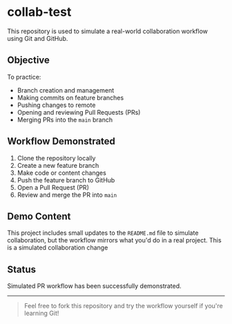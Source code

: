 # collab-test

This repository is used to simulate a real-world collaboration workflow using Git and GitHub.

## Objective

To practice:

- Branch creation and management
- Making commits on feature branches
- Pushing changes to remote
- Opening and reviewing Pull Requests (PRs)
- Merging PRs into the `main` branch

## Workflow Demonstrated

1. Clone the repository locally
2. Create a new feature branch
3. Make code or content changes
4. Push the feature branch to GitHub
5. Open a Pull Request (PR)
6. Review and merge the PR into `main`

## Demo Content

This project includes small updates to the `README.md` file to simulate collaboration, but the workflow mirrors what you'd do in a real project. 
This is a simulated collaboration change

## Status

Simulated PR workflow has been successfully demonstrated.

---

> Feel free to fork this repository and try the workflow yourself if you're learning Git!

